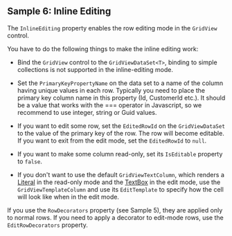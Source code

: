 ## Sample 6: Inline Editing

The `InlineEditing` property enables the row editing mode in the `GridView` control.

You have to do the following things to make the inline editing work:

* Bind the `GridView` control to the `GridViewDataSet<T>`, binding to simple collections is not supported in the inline-editing mode.

* Set the `PrimaryKeyPropertyName` on the data set to a name of the column having unique values in each row. Typically you need to 
    place the primary key column name in this property (Id, CustomerId etc.). It should be a value that works with the === operator
    in Javascript, so we recommend to use integer, string or Guid values.

* If you want to edit some row, set the `EditedRowId` on the `GridViewDataSet` to the value of the primary key of the row. The row will 
    become editable. If you want to exit from the edit mode, set the `EditedRowId` to `null`.

* If you want to make some column read-only, set its `IsEditable` property to `false`.

* If you don't want to use the default `GridViewTextColumn`, which renders a [Literal](/docs/controls/builtin/Literal/{branch}) in the read-only 
    mode and the [TextBox](/docs/controls/builtin/TextBox/{branch}) in the edit mode, use the `GridViewTemplateColumn` and use its `EditTemplate` 
    to specify how the cell will look like when in the edit mode.



If you use the `RowDecorators` property (see Sample 5), they are applied only to normal rows. If you need to apply a decorator to edit-mode rows,
use the `EditRowDecorators` property. 